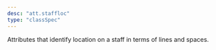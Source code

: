 ```yaml
---
desc: "att.staffloc"
type: "classSpec"
---
```


Attributes that identify location on a staff in terms of lines and spaces.
